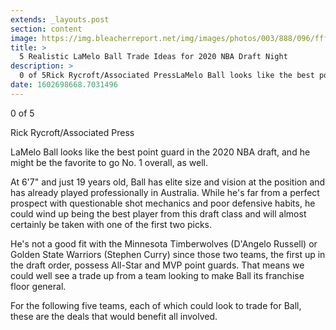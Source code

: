 ```yaml
--- 
extends: _layouts.post 
section: content 
image: https://img.bleacherreport.net/img/images/photos/003/888/096/fffd2ef081b4249a4915989ced99e6e6_crop_exact.jpg?w=1200&h=1200&q=75 
title: > 
  5 Realistic LaMelo Ball Trade Ideas for 2020 NBA Draft Night 
description: > 
  0 of 5Rick Rycroft/Associated PressLaMelo Ball looks like the best point guard in the 2020 NBA draft, and he might be the favorite to go No.At 6'7" and just 19 years old, Ball has elite size and vision at the position and has already played professionally in Australia.He's not a good fit with the Minnesota Timberwolves (D'Angelo Russell) or Golden State Warriors (Stephen Curry) since those two teams, the first up in the draft order, possess All-Star and MVP point guards.That means we could well see a trade up from a team looking to make Ball its franchise floor general.For the following five teams, each of which could look to trade for Ball, these are the deals that would benefit all involved. 
date: 1602698668.7031496 
--- 
```

0 of 5

Rick Rycroft/Associated Press

LaMelo Ball looks like the best point guard in the 2020 NBA draft, and he might be the favorite to go No. 1 overall, as well.

At 6'7" and just 19 years old, Ball has elite size and vision at the position and has already played professionally in Australia. While he's far from a perfect prospect with questionable shot mechanics and poor defensive habits, he could wind up being the best player from this draft class and will almost certainly be taken with one of the first two picks.

He's not a good fit with the Minnesota Timberwolves (D'Angelo Russell) or Golden State Warriors (Stephen Curry) since those two teams, the first up in the draft order, possess All-Star and MVP point guards. That means we could well see a trade up from a team looking to make Ball its franchise floor general.

For the following five teams, each of which could look to trade for Ball, these are the deals that would benefit all involved.